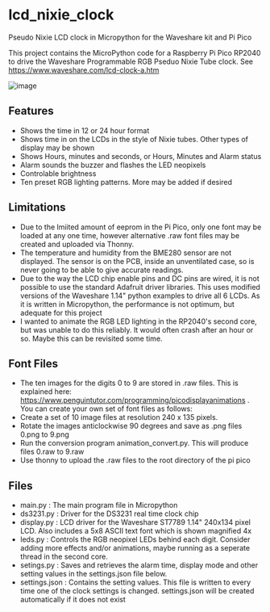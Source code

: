 # lcd_nixie_clock
Pseudo Nixie LCD clock in Micropython for the Waveshare kit and Pi Pico

This project contains the MicroPython code for a Raspberry Pi Pico RP2040 to drive the Waveshare Programmable RGB Pseduo Nixie Tube clock. See https://www.waveshare.com/lcd-clock-a.htm

![image](https://github.com/g0hjq/lcd_nixie_clock/assets/37076748/554df180-edf5-486d-a488-68c63047eff1)

## Features
- Shows the time in 12 or 24 hour format
- Shows time in on the LCDs in the style of Nixie tubes. Other types of display may be shown
- Shows Hours, minutes and seconds, or Hours, Minutes and Alarm status
- Alarm sounds the buzzer and flashes the LED neopixels
- Controlable brightness
- Ten preset RGB lighting patterns. More may be added if desired

## Limitations
- Due to the lmiited amount of eeprom in the Pi Pico, only one font may be loaded at any one time, however alternative .raw font files may be created and uploaded via Thonny. 
- The temperature and humidity from the BME280 sensor are not displayed. The sensor is on the PCB, inside an unventilated case, so is never going to be able to give accurate readings.
- Due to the way the LCD chip enable pins and DC pins are wired, it is not possible to use the standard Adafruit driver libraries. This uses modified versions of the Waveshare 1.14" python examples to drive all 6 LCDs. As it is written in Micropython, the performance is not optimum, but adequate for this project
- I wanted to animate the RGB LED lighting in the RP2040's second core, but was unable to do this reliably. It would often crash after an hour or so. Maybe this can be revisited some time.

## Font Files
- The ten images for the digits 0 to 9 are stored in .raw files. This is explained here: https://www.penguintutor.com/programming/picodisplayanimations . You can create your own set of font files as follows:
- Create a set of 10 image files at resolution 240 x 135 pixels.
- Rotate the images anticlockwise 90 degrees and save as .png files 0.png to 9.png
- Run the conversion program animation_convert.py. This will produce files 0.raw to 9.raw
- Use thonny to upload the .raw files to the root directory of the pi pico

## Files
- main.py : The main program file in Micropython
- ds3231.py : Driver for the DS3231 real time clock chip
- display.py : LCD driver for the Waveshare ST7789 1.14" 240x134 pixel LCD. Also includes a 5x8 ASCII text font which is shown magnified 4x
- leds.py : Controls the RGB neopixel LEDs behind each digit. Consider adding more effects and/or animations, maybe running as a seperate thread in the second core.
- setings.py : Saves and retrieves the alarm time, display mode and other setting values in the settings.json file below.
- settings.json : Contains the setting values. This file is written to every time one of the clock settings is changed. settings.json will be created automatically if it does not exist
